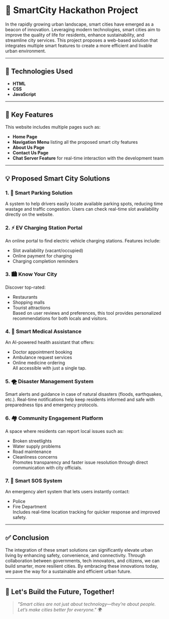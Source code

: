 # 🌆 SmartCity Hackathon Project

In the rapidly growing urban landscape, smart cities have emerged as a beacon of innovation. Leveraging modern technologies, smart cities aim to improve the quality of life for residents, enhance sustainability, and streamline city services. This project proposes a web-based solution that integrates multiple smart features to create a more efficient and livable urban environment.

---

## 🚀 Technologies Used

- **HTML**
- **CSS**
- **JavaScript**

---

## 🧠 Key Features

This website includes multiple pages such as:

- **Home Page**
- **Navigation Menu** listing all the proposed smart city features
- **About Us Page**
- **Contact Us Page**
- **Chat Server Feature** for real-time interaction with the development team

---

## 💡 Proposed Smart City Solutions

### 1. 🚗 Smart Parking Solution
A system to help drivers easily locate available parking spots, reducing time wastage and traffic congestion. Users can check real-time slot availability directly on the website.

### 2. ⚡ EV Charging Station Portal
An online portal to find electric vehicle charging stations. Features include:
- Slot availability (vacant/occupied)
- Online payment for charging
- Charging completion reminders

### 3. 🏙️ Know Your City
Discover top-rated:
- Restaurants
- Shopping malls
- Tourist attractions  
Based on user reviews and preferences, this tool provides personalized recommendations for both locals and visitors.

### 4. 🏥 Smart Medical Assistance
An AI-powered health assistant that offers:
- Doctor appointment booking
- Ambulance request services
- Online medicine ordering  
All accessible with just a single tap.

### 5. 🌪️ Disaster Management System
Smart alerts and guidance in case of natural disasters (floods, earthquakes, etc.). Real-time notifications help keep residents informed and safe with preparedness tips and emergency protocols.

### 6. 🏘️ Community Engagement Platform
A space where residents can report local issues such as:
- Broken streetlights
- Water supply problems
- Road maintenance
- Cleanliness concerns  
Promotes transparency and faster issue resolution through direct communication with city officials.

### 7. 🚨 Smart SOS System
An emergency alert system that lets users instantly contact:
- Police
- Fire Department  
Includes real-time location tracking for quicker response and improved safety.

---

## ✅ Conclusion

The integration of these smart solutions can significantly elevate urban living by enhancing safety, convenience, and connectivity. Through collaboration between governments, tech innovators, and citizens, we can build smarter, more resilient cities. By embracing these innovations today, we pave the way for a sustainable and efficient urban future.

---

## 🤝 Let's Build the Future, Together!

> _"Smart cities are not just about technology—they’re about people. Let’s make cities better for everyone."_ 🌍
